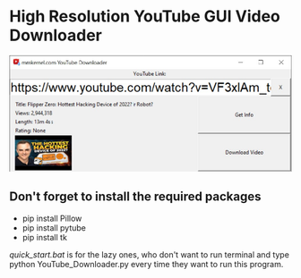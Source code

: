 # High Resolution YouTube GUI Video Downloader

<p align="center"><img width="600" src="https://github.com/mmkernel/YouTube-GUI-Downloader-in-High-Resolution/blob/main/preview-image.jpg?raw=true"></p>

## Don't forget to install the required packages

- pip install Pillow
- pip install pytube
- pip install tk

*quick_start.bat* is for the lazy ones, who don't want to run terminal and type python YouTube_Downloader.py every time they want to run this program. 

